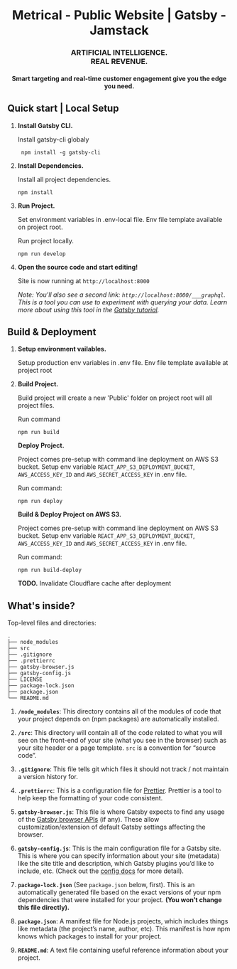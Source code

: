 
<h1 align="center">
  Metrical - Public Website | Gatsby - Jamstack
</h1>
<h3 align="center">
ARTIFICIAL INTELLIGENCE.
</br>
REAL REVENUE.
</h3>
<h4 align="center">
Smart targeting and real-time customer
engagement give you the edge you need.
</h4>


## Quick start | Local Setup

1.  **Install Gatsby CLI.**

    Install gatsby-cli globaly

    ```shell
     npm install -g gatsby-cli
    ```

2.  **Install Dependencies.**

    Install all project dependencies.
    
    ```shell
    npm install
    ```

3.  **Run Project.**

    Set environment variables in .env-local file. Env file template available on project root.

    Run project locally.
    
    ```shell
    npm run develop
    ```
    
1.  **Open the source code and start editing!**

    Site is now running at `http://localhost:8000`

    _Note: You'll also see a second link: _`http://localhost:8000/___graphql`_. This is a tool you can use to experiment with querying your data. Learn more about using this tool in the [Gatsby tutorial](https://www.gatsbyjs.org/tutorial/part-five/#introducing-graphiql)._

## Build & Deployment

1.  **Setup environment vailables.**

    Setup production env variables in .env file. Env file template available at project root

2.  
    **Build Project.**

    Build project will create a new 'Public' folder on project root will all project files.
    
    Run command

    ```shell
    npm run build
    ```
   **Deploy Project.**

    Project comes pre-setup with command line deployment on AWS S3 bucket. 
    Setup env variable `REACT_APP_S3_DEPLOYMENT_BUCKET`, `AWS_ACCESS_KEY_ID` and `AWS_SECRET_ACCESS_KEY` in .env file.

    Run command:
    ```shell
    npm run deploy
    ```

    **Build & Deploy Project on AWS S3.**

    Project comes pre-setup with command line deployment on AWS S3 bucket. 
    Setup env variable `REACT_APP_S3_DEPLOYMENT_BUCKET`, `AWS_ACCESS_KEY_ID` and `AWS_SECRET_ACCESS_KEY` in .env file.

    Run command:
    ```shell
    npm run build-deploy
    ```

    **TODO.**
    Invalidate Cloudflare cache after deployment

## What's inside?

Top-level files and directories:

    .
    ├── node_modules
    ├── src
    ├── .gitignore
    ├── .prettierrc
    ├── gatsby-browser.js
    ├── gatsby-config.js
    ├── LICENSE
    ├── package-lock.json
    ├── package.json
    └── README.md

1.  **`/node_modules`**: This directory contains all of the modules of code that your project depends on (npm packages) are automatically installed.

2.  **`/src`**: This directory will contain all of the code related to what you will see on the front-end of your site (what you see in the browser) such as your site header or a page template. `src` is a convention for “source code”.

3.  **`.gitignore`**: This file tells git which files it should not track / not maintain a version history for.

4.  **`.prettierrc`**: This is a configuration file for [Prettier](https://prettier.io/). Prettier is a tool to help keep the formatting of your code consistent.

5.  **`gatsby-browser.js`**: This file is where Gatsby expects to find any usage of the [Gatsby browser APIs](https://www.gatsbyjs.org/docs/browser-apis/) (if any). These allow customization/extension of default Gatsby settings affecting the browser.

6.  **`gatsby-config.js`**: This is the main configuration file for a Gatsby site. This is where you can specify information about your site (metadata) like the site title and description, which Gatsby plugins you’d like to include, etc. (Check out the [config docs](https://www.gatsbyjs.org/docs/gatsby-config/) for more detail).

7. **`package-lock.json`** (See `package.json` below, first). This is an automatically generated file based on the exact versions of your npm dependencies that were installed for your project. **(You won’t change this file directly).**

8. **`package.json`**: A manifest file for Node.js projects, which includes things like metadata (the project’s name, author, etc). This manifest is how npm knows which packages to install for your project.

9. **`README.md`**: A text file containing useful reference information about your project.